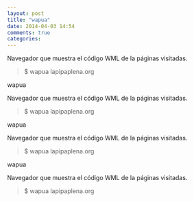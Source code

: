 ```yaml
---
layout: post
title: "wapua"
date: 2014-04-03 14:54
comments: true
categories: 
---
```

Navegador que muestra el código WML de la páginas visitadas.

>$ wapua lapipaplena.org

wapua

Navegador que muestra el código WML de la páginas visitadas.

>$ wapua lapipaplena.org

wapua

Navegador que muestra el código WML de la páginas visitadas.

>$ wapua lapipaplena.org

wapua

Navegador que muestra el código WML de la páginas visitadas.

>$ wapua lapipaplena.org

